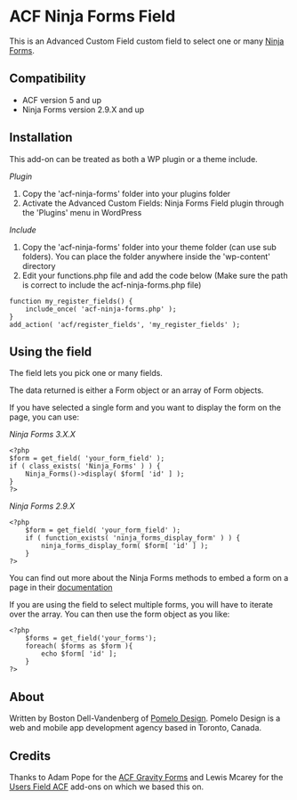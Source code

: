 # ACF Ninja Forms Field

This is an Advanced Custom Field custom field to select one or many [Ninja Forms](http://www.ninjaforms.com/).

## Compatibility

* ACF version 5 and up
* Ninja Forms version 2.9.X and up

## Installation

This add-on can be treated as both a WP plugin or a theme include.

*Plugin*
1. Copy the 'acf-ninja-forms' folder into your plugins folder
2. Activate the Advanced Custom Fields: Ninja Forms Field plugin through the 'Plugins' menu in WordPress

*Include*
1. Copy the 'acf-ninja-forms' folder into your theme folder (can use sub folders). You can place the folder anywhere inside the 'wp-content' directory
2. Edit your functions.php file and add the code below (Make sure the path is correct to include the acf-ninja-forms.php file)

```
function my_register_fields() {
    include_once( 'acf-ninja-forms.php' );
}
add_action( 'acf/register_fields', 'my_register_fields' );
```

## Using the field

The field lets you pick one or many fields.

The data returned is either a Form object or an array of Form objects.

If you have selected a single form and you want to display the form on the page, you can use:

*Ninja Forms 3.X.X*
```
<?php
$form = get_field( 'your_form_field' );
if ( class_exists( 'Ninja_Forms' ) ) {
    Ninja_Forms()->display( $form[ 'id' ] );
}
?>
```

*Ninja Forms 2.9.X*
```
<?php
    $form = get_field( 'your_form_field' );
    if ( function_exists( 'ninja_forms_display_form' ) ) {
        ninja_forms_display_form( $form[ 'id' ] );
    }
?>
```

You can find out more about the Ninja Forms methods to embed a form on a page in their [documentation](http://developer.ninjaforms.com/)

If you are using the field to select multiple forms, you will have to iterate over the array.  You can then use the form object as you like:

```
<?php
    $forms = get_field('your_forms');
    foreach( $forms as $form ){
        echo $form[ 'id' ];
    }
?>
```

## About

Written by Boston Dell-Vandenberg of [Pomelo Design](http://www.pomelodesign.com). Pomelo Design is a web and mobile app development agency based in Toronto, Canada.

## Credits

Thanks to Adam Pope for the [ACF Gravity Forms](https://github.com/stormuk/Gravity-Forms-ACF-Field) and Lewis Mcarey for the [Users Field ACF](https://github.com/lewismcarey/User-Field-ACF-Add-on) add-ons on which we based this on.

